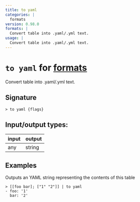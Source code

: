 ```yaml
---
title: to yaml
categories: |
  formats
version: 0.98.0
formats: |
  Convert table into .yaml/.yml text.
usage: |
  Convert table into .yaml/.yml text.
---
```

<!-- This file is automatically generated. Please edit the command in https://github.com/nushell/nushell instead. -->

# `to yaml` for [formats](/commands/categories/formats.md)

<div class='command-title'>Convert table into .yaml&#x2f;.yml text.</div>

## Signature

```> to yaml {flags} ```


## Input/output types:

| input | output |
| ----- | ------ |
| any   | string |

## Examples

Outputs an YAML string representing the contents of this table
```nu
> [[foo bar]; ["1" "2"]] | to yaml
- foo: '1'
  bar: '2'

```
